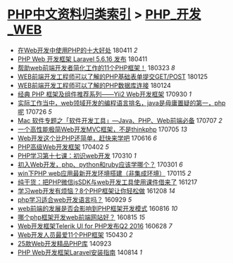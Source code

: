 [PHP中文资料归类索引](../README.md) > [PHP_开发_WEB](PHP_开发_WEB.md)
====
- [在Web开发中使用PHP的十大好处](http://jkwz.applinzi.com/ittc/7090726685957948432.html#%E5%9C%A8Web%E5%BC%80%E5%8F%91%E4%B8%AD%E4%BD%BF%E7%94%A8PHP%E7%9A%84%E5%8D%81%E5%A4%A7%E5%A5%BD%E5%A4%84) 180411 *2* 
- [PHP Web 开发框架 Laravel 5.6.16 发布](http://jkwz.applinzi.com/ittc/7090708336679060491.html#PHP+Web+%E5%BC%80%E5%8F%91%E6%A1%86%E6%9E%B6+Laravel+5.6.16+%E5%8F%91%E5%B8%83) 180411  
- [帮助web前端开发者简化工作的11个PHP框架！](http://jkwz.applinzi.com/ittc/7083707334457295889.html#%E5%B8%AE%E5%8A%A9web%E5%89%8D%E7%AB%AF%E5%BC%80%E5%8F%91%E8%80%85%E7%AE%80%E5%8C%96%E5%B7%A5%E4%BD%9C%E7%9A%8411%E4%B8%AAPHP%E6%A1%86%E6%9E%B6%EF%BC%81) 180323 *8* 
- [WEB前端开发工程师可以了解的PHP基础表单提交GET/POST](http://jkwz.applinzi.com/ittc/7062219047205078027.html#WEB%E5%89%8D%E7%AB%AF%E5%BC%80%E5%8F%91%E5%B7%A5%E7%A8%8B%E5%B8%88%E5%8F%AF%E4%BB%A5%E4%BA%86%E8%A7%A3%E7%9A%84PHP%E5%9F%BA%E7%A1%80%E8%A1%A8%E5%8D%95%E6%8F%90%E4%BA%A4GET%2FPOST) 180125  
- [WEB前端开发工程师可以了解的PHP数据库连接](http://jkwz.applinzi.com/ittc/7062217133029590027.html#WEB%E5%89%8D%E7%AB%AF%E5%BC%80%E5%8F%91%E5%B7%A5%E7%A8%8B%E5%B8%88%E5%8F%AF%E4%BB%A5%E4%BA%86%E8%A7%A3%E7%9A%84PHP%E6%95%B0%E6%8D%AE%E5%BA%93%E8%BF%9E%E6%8E%A5) 180124  
- [经典 PHP 框架及组件推荐系列——Yii2 Web开发框架](http://jkwz.applinzi.com/ittc/7019068163176793104.html#%E7%BB%8F%E5%85%B8+PHP+%E6%A1%86%E6%9E%B6%E5%8F%8A%E7%BB%84%E4%BB%B6%E6%8E%A8%E8%8D%90%E7%B3%BB%E5%88%97%E2%80%94%E2%80%94Yii2+Web%E5%BC%80%E5%8F%91%E6%A1%86%E6%9E%B6) 170930 *1* 
- [实际工作当中，web领域开发的编程语言排名，java是毋庸置疑的第一，php呢](http://jkwz.applinzi.com/ittc/6994578831154086928.html#%E5%AE%9E%E9%99%85%E5%B7%A5%E4%BD%9C%E5%BD%93%E4%B8%AD%EF%BC%8Cweb%E9%A2%86%E5%9F%9F%E5%BC%80%E5%8F%91%E7%9A%84%E7%BC%96%E7%A8%8B%E8%AF%AD%E8%A8%80%E6%8E%92%E5%90%8D%EF%BC%8Cjava%E6%98%AF%E6%AF%8B%E5%BA%B8%E7%BD%AE%E7%96%91%E7%9A%84%E7%AC%AC%E4%B8%80%EF%BC%8Cphp%E5%91%A2) 170726 *5* 
- [Mac 软件专题之「软件开发工具」—Java、PHP、Web前端必备](http://jkwz.applinzi.com/ittc/6987563793251828740.html#Mac+%E8%BD%AF%E4%BB%B6%E4%B8%93%E9%A2%98%E4%B9%8B%E3%80%8C%E8%BD%AF%E4%BB%B6%E5%BC%80%E5%8F%91%E5%B7%A5%E5%85%B7%E3%80%8D%E2%80%94Java%E3%80%81PHP%E3%80%81Web%E5%89%8D%E7%AB%AF%E5%BF%85%E5%A4%87) 170707 *2* 
- [一个高性能极简Web开发MVC框架，不是thinkphp](http://jkwz.applinzi.com/ittc/6986812407757145092.html#%E4%B8%80%E4%B8%AA%E9%AB%98%E6%80%A7%E8%83%BD%E6%9E%81%E7%AE%80Web%E5%BC%80%E5%8F%91MVC%E6%A1%86%E6%9E%B6%EF%BC%8C%E4%B8%8D%E6%98%AFthinkphp) 170705 *13* 
- [Web开发这个比PHP还简单，赶快来学吧](http://jkwz.applinzi.com/ittc/6979882081101284356.html#Web%E5%BC%80%E5%8F%91%E8%BF%99%E4%B8%AA%E6%AF%94PHP%E8%BF%98%E7%AE%80%E5%8D%95%EF%BC%8C%E8%B5%B6%E5%BF%AB%E6%9D%A5%E5%AD%A6%E5%90%A7) 170616 *6* 
- [PHP高级Web开发框架](http://jkwz.applinzi.com/ittc/6951833678597604356.html#PHP%E9%AB%98%E7%BA%A7Web%E5%BC%80%E5%8F%91%E6%A1%86%E6%9E%B6) 170402 *5* 
- [PHP学习第十七课：初识web开发](http://jkwz.applinzi.com/ittc/6941979348113572868.html#PHP%E5%AD%A6%E4%B9%A0%E7%AC%AC%E5%8D%81%E4%B8%83%E8%AF%BE%EF%BC%9A%E5%88%9D%E8%AF%86web%E5%BC%80%E5%8F%91) 170310 *1* 
- [初入Web开发，php、python和ruby应该学哪个？](http://jkwz.applinzi.com/ittc/6940085735196722180.html#%E5%88%9D%E5%85%A5Web%E5%BC%80%E5%8F%91%EF%BC%8Cphp%E3%80%81python%E5%92%8Cruby%E5%BA%94%E8%AF%A5%E5%AD%A6%E5%93%AA%E4%B8%AA%EF%BC%9F) 170301 *6* 
- [win下PHP web应用最新开发环境搭建（非集成环境）](http://jkwz.applinzi.com/ittc/6922665120156353540.html#win%E4%B8%8BPHP+web%E5%BA%94%E7%94%A8%E6%9C%80%E6%96%B0%E5%BC%80%E5%8F%91%E7%8E%AF%E5%A2%83%E6%90%AD%E5%BB%BA%EF%BC%88%E9%9D%9E%E9%9B%86%E6%88%90%E7%8E%AF%E5%A2%83%EF%BC%89) 170115 *2* 
- [纯干货：把PHP微信jsSDK与web开发工具使用课件借来了](http://jkwz.applinzi.com/ittc/6912534967254254597.html#%E7%BA%AF%E5%B9%B2%E8%B4%A7%EF%BC%9A%E6%8A%8APHP%E5%BE%AE%E4%BF%A1jsSDK%E4%B8%8Eweb%E5%BC%80%E5%8F%91%E5%B7%A5%E5%85%B7%E4%BD%BF%E7%94%A8%E8%AF%BE%E4%BB%B6%E5%80%9F%E6%9D%A5%E4%BA%86) 161217  
- [学习web开发有烦恼？8个PHP框架让你轻松做](http://jkwz.applinzi.com/ittc/6909264635223344132.html#%E5%AD%A6%E4%B9%A0web%E5%BC%80%E5%8F%91%E6%9C%89%E7%83%A6%E6%81%BC%EF%BC%9F8%E4%B8%AAPHP%E6%A1%86%E6%9E%B6%E8%AE%A9%E4%BD%A0%E8%BD%BB%E6%9D%BE%E5%81%9A) 161208 *14* 
- [php学习适合web开发语言吗？](http://jkwz.applinzi.com/ittc/6883321468733096964.html#php%E5%AD%A6%E4%B9%A0%E9%80%82%E5%90%88web%E5%BC%80%E5%8F%91%E8%AF%AD%E8%A8%80%E5%90%97%EF%BC%9F) 160929 *5* 
- [web前端的发展是否会影响到PHP框架开发模式](http://jkwz.applinzi.com/ittc/6867000328951694341.html#web%E5%89%8D%E7%AB%AF%E7%9A%84%E5%8F%91%E5%B1%95%E6%98%AF%E5%90%A6%E4%BC%9A%E5%BD%B1%E5%93%8D%E5%88%B0PHP%E6%A1%86%E6%9E%B6%E5%BC%80%E5%8F%91%E6%A8%A1%E5%BC%8F) 160816 *10* 
- [哪个php框架开发web前端网站好？](http://jkwz.applinzi.com/ittc/6866600535934895109.html#%E5%93%AA%E4%B8%AAphp%E6%A1%86%E6%9E%B6%E5%BC%80%E5%8F%91web%E5%89%8D%E7%AB%AF%E7%BD%91%E7%AB%99%E5%A5%BD%EF%BC%9F) 160815 *15* 
- [Web开发框架Telerik UI for PHP发布Q2 2016](http://jkwz.applinzi.com/ittc/6848632634670056452.html#Web%E5%BC%80%E5%8F%91%E6%A1%86%E6%9E%B6Telerik+UI+for+PHP%E5%8F%91%E5%B8%83Q2+2016) 160628 *7* 
- [Web开发人员最爱11个PHP框架](http://jkwz.applinzi.com/ittc/547650611412013978.html#Web%E5%BC%80%E5%8F%91%E4%BA%BA%E5%91%98%E6%9C%80%E7%88%B111%E4%B8%AAPHP%E6%A1%86%E6%9E%B6) 150430 *2* 
- [25款Web开发精品PHP库](http://jkwz.applinzi.com/ittc/547650611374010909.html#25%E6%AC%BEWeb%E5%BC%80%E5%8F%91%E7%B2%BE%E5%93%81PHP%E5%BA%93) 140923  
- [PHP Web开发框架Laravel安装指南](http://jkwz.applinzi.com/ittc/547650611370806026.html#PHP+Web%E5%BC%80%E5%8F%91%E6%A1%86%E6%9E%B6Laravel%E5%AE%89%E8%A3%85%E6%8C%87%E5%8D%97) 140814 *1* 
